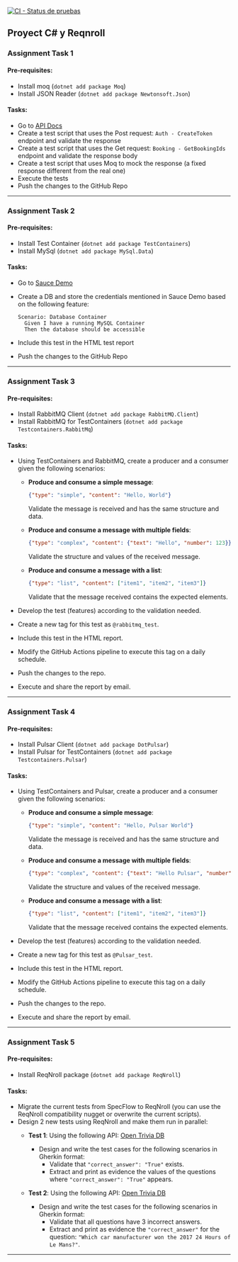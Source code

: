 
[![CI - Status de pruebas](https://github.com/lup3z/SpecFlowProjectAPI/actions/workflows/dotnet-desktop.yml/badge.svg?branch=master)](https://github.com/lup3z/SpecFlowProjectAPI/actions/workflows/dotnet-desktop.yml)

## Proyect C# y Reqnroll

### Assignment Task 1

#### Pre-requisites:
- Install moq (`dotnet add package Moq`)
- Install JSON Reader (`dotnet add package Newtonsoft.Json`)

#### Tasks:
- Go to [API Docs](https://restful-booker.herokuapp.com/apidoc/index.html)
- Create a test script that uses the Post request: `Auth - CreateToken` endpoint and validate the response
- Create a test script that uses the Get request: `Booking - GetBookingIds` endpoint and validate the response body
- Create a test script that uses Moq to mock the response (a fixed response different from the real one)
- Execute the tests
- Push the changes to the GitHub Repo

---

### Assignment Task 2

#### Pre-requisites:
- Install Test Container (`dotnet add package TestContainers`)
- Install MySql (`dotnet add package MySql.Data`)

#### Tasks:
- Go to [Sauce Demo](https://www.saucedemo.com/)
- Create a DB and store the credentials mentioned in Sauce Demo based on the following feature:

  ```gherkin
  Scenario: Database Container
    Given I have a running MySQL Container
    Then the database should be accessible
    ```
- Include this test in the HTML test report
- Push the changes to the GitHub Repo

---

### Assignment Task 3

#### Pre-requisites:
- Install RabbitMQ Client (`dotnet add package RabbitMQ.Client`)
- Install RabbitMQ for TestContainers (`dotnet add package Testcontainers.RabbitMq`)

#### Tasks:
- Using TestContainers and RabbitMQ, create a producer and a consumer given the following scenarios:
  - **Produce and consume a simple message**:
    ```json
    {"type": "simple", "content": "Hello, World"}
    ```
    Validate the message is received and has the same structure and data.
  
  - **Produce and consume a message with multiple fields**:
    ```json
    {"type": "complex", "content": {"text": "Hello", "number": 123}}
    ```
    Validate the structure and values of the received message.

  - **Produce and consume a message with a list**:
    ```json
    {"type": "list", "content": ["item1", "item2", "item3"]}
    ```
    Validate that the message received contains the expected elements.

- Develop the test (features) according to the validation needed.
- Create a new tag for this test as `@rabbitmq_test`.
- Include this test in the HTML report.
- Modify the GitHub Actions pipeline to execute this tag on a daily schedule.
- Push the changes to the repo.
- Execute and share the report by email.

---

### Assignment Task 4

#### Pre-requisites:
- Install Pulsar Client (`dotnet add package DotPulsar`)
- Install Pulsar for TestContainers (`dotnet add package Testcontainers.Pulsar`)

#### Tasks:
- Using TestContainers and Pulsar, create a producer and a consumer given the following scenarios:
  - **Produce and consume a simple message**:
    ```json
    {"type": "simple", "content": "Hello, Pulsar World"}
    ```
    Validate the message is received and has the same structure and data.
  
  - **Produce and consume a message with multiple fields**:
    ```json
    {"type": "complex", "content": {"text": "Hello Pulsar", "number": 123}}
    ```
    Validate the structure and values of the received message.

  - **Produce and consume a message with a list**:
    ```json
    {"type": "list", "content": ["item1", "item2", "item3"]}
    ```
    Validate that the message received contains the expected elements.

- Develop the test (features) according to the validation needed.
- Create a new tag for this test as `@Pulsar_test`.
- Include this test in the HTML report.
- Modify the GitHub Actions pipeline to execute this tag on a daily schedule.
- Push the changes to the repo.
- Execute and share the report by email.

---

### Assignment Task 5

#### Pre-requisites:
- Install ReqNroll package (`dotnet add package ReqNroll`)

#### Tasks:
- Migrate the current tests from SpecFlow to ReqNroll (you can use the ReqNroll compatibility nugget or overwrite the current scripts).
- Design 2 new tests using ReqNroll and make them run in parallel:
  - **Test 1**: Using the following API: [Open Trivia DB](https://opentdb.com/api.php?amount=10&category=9&difficulty=easy&type=boolean)
    - Design and write the test cases for the following scenarios in Gherkin format:
      - Validate that `"correct_answer": "True"` exists.
      - Extract and print as evidence the values of the questions where `"correct_answer": "True"` appears.

  - **Test 2**: Using the following API: [Open Trivia DB](https://opentdb.com/api.php?amount=50&category=21&difficulty=medium&type=multiple)
    - Design and write the test cases for the following scenarios in Gherkin format:
      - Validate that all questions have 3 incorrect answers.
      - Extract and print as evidence the `"correct_answer"` for the question: `"Which car manufacturer won the 2017 24 Hours of Le Mans?"`.

---
